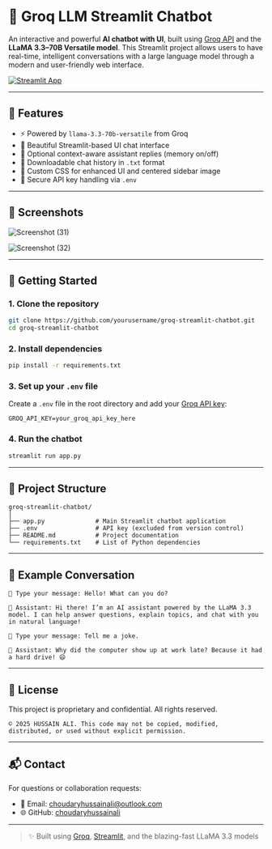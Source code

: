 # 🤖 Groq LLM Streamlit Chatbot

An interactive and powerful **AI chatbot with UI**, built using [Groq API](https://console.groq.com/) and the **LLaMA 3.3–70B Versatile model**. This Streamlit project allows users to have real-time, intelligent conversations with a large language model through a modern and user-friendly web interface.

[![Streamlit App](https://static.streamlit.io/badges/streamlit_badge_black_white.svg)](https://choudary-ai.streamlit.app)

---

## 📌 Features

* ⚡ Powered by `llama-3.3-70b-versatile` from Groq
* 💬 Beautiful Streamlit-based UI chat interface
* 🧠 Optional context-aware assistant replies (memory on/off)
* 💾 Downloadable chat history in `.txt` format
* 🎨 Custom CSS for enhanced UI and centered sidebar image
* 🔐 Secure API key handling via `.env`

---


## 📸 Screenshots

![Screenshot (31)](https://github.com/user-attachments/assets/cc92dfe1-0edf-4a22-b2b5-d79334f18192)

![Screenshot (32)](https://github.com/user-attachments/assets/2fa19a28-e115-4bb3-bf00-e3fa92c02d08)

---

## 🚀 Getting Started

### 1. Clone the repository

```bash
git clone https://github.com/yourusername/groq-streamlit-chatbot.git
cd groq-streamlit-chatbot
```

### 2. Install dependencies

```bash
pip install -r requirements.txt
```

### 3. Set up your `.env` file

Create a `.env` file in the root directory and add your [Groq API key](https://console.groq.com/):

```
GROQ_API_KEY=your_groq_api_key_here
```

### 4. Run the chatbot

```bash
streamlit run app.py
```

---

## 💾 Project Structure

```
groq-streamlit-chatbot/
│
├── app.py              # Main Streamlit chatbot application
├── .env                # API key (excluded from version control)
├── README.md           # Project documentation
└── requirements.txt    # List of Python dependencies
```

---

## 🧠 Example Conversation

```
💬 Type your message: Hello! What can you do?

🤖 Assistant: Hi there! I’m an AI assistant powered by the LLaMA 3.3 model. I can help answer questions, explain topics, and chat with you in natural language!

💬 Type your message: Tell me a joke.

🤖 Assistant: Why did the computer show up at work late? Because it had a hard drive! 😄
```

---

## 📄 License

This project is proprietary and confidential. All rights reserved.

```
© 2025 HUSSAIN ALI. This code may not be copied, modified, distributed, or used without explicit permission.
```

---

## 📬 Contact

For questions or collaboration requests:

* 📧 Email: [choudaryhussainali@outlook.com](mailto:choudaryhussainali@outlook.com)
* 🌐 GitHub: [choudaryhussainali](https://github.com/choudaryhussainali)

---

> ✨ Built using [Groq](https://groq.com), [Streamlit](https://streamlit.io/), and the blazing-fast LLaMA 3.3 models

